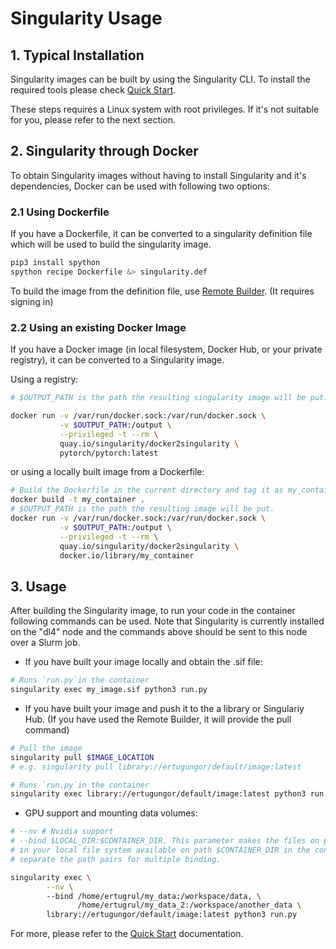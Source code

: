
# Singularity Usage

## 1. Typical Installation

Singularity images can be built by using the Singularity CLI. To install the required tools please check [Quick Start](https://sylabs.io/guides/3.0/user-guide/quick_start.html).

These steps requires a Linux system with root privileges. If it's not suitable for you, please refer to the next section.

## 2. Singularity through Docker

To obtain Singularity images without having to install Singularity and it's dependencies, Docker can be used with following two options:

### 2.1 Using Dockerfile

If you have a Dockerfile, it can be converted to a singularity definition file which will be used to build the singularity image.

```.bash
pip3 install spython
spython recipe Dockerfile &> singularity.def
```
To build the image from the definition file, use [Remote Builder](https://cloud.sylabs.io/builder). (It requires signing in)

### 2.2 Using an existing Docker Image

If you have a Docker image (in local filesystem, Docker Hub, or your private registry), it can be converted to a Singularity image.

Using a registry:

```.bash
# $OUTPUT_PATH is the path the resulting singularity image will be put.

docker run -v /var/run/docker.sock:/var/run/docker.sock \
		   -v $OUTPUT_PATH:/output \
		   --privileged -t --rm \
		   quay.io/singularity/docker2singularity \
		   pytorch/pytorch:latest
```

or using a locally built image from a Dockerfile:

```.bash
# Build the Dockerfile in the current directory and tag it as my_container
docker build -t my_container .
# $OUTPUT_PATH is the path the resulting image will be put.
docker run -v /var/run/docker.sock:/var/run/docker.sock \
		   -v $OUTPUT_PATH:/output \
		   --privileged -t --rm \
		   quay.io/singularity/docker2singularity \
		   docker.io/library/my_container
```

## 3. Usage

After building the Singularity image, to run your code in the container following commands can be used. Note that Singularity is currently installed on the "dl4" node and the commands above should be sent to this node over a Slurm job.

 - If you have built your image locally and obtain the .sif file:

```.bash
# Runs `run.py`in the container
singularity exec my_image.sif python3 run.py
```

 - If you have built your image and push it to the a library or Singulariy Hub. (If you have used the Remote Builder, it will provide the pull command)
 
```.bash
# Pull the image 
singularity pull $IMAGE_LOCATION
# e.g. singularity pull library://ertugungor/default/image:latest

# Runs `run.py`in the container
singularity exec library://ertugungor/default/image:latest python3 run.py        
```

- GPU support and mounting data volumes:
```.bash
# --nv # Nvidia support
# --bind $LOCAL_DIR:$CONTAINER_DIR. This parameter makes the files on path $LOCAL_DIR
# in your local file system available on path $CONTAINER_DIR in the container. Comma
# separate the path pairs for multiple binding.

singularity exec \
        --nv \ 
        --bind /home/ertugrul/my_data:/workspace/data, \
		       /home/ertugrul/my_data_2:/workspace/another_data \
		library://ertugungor/default/image:latest python3 run.py
```

For more, please refer to the [Quick Start](https://sylabs.io/guides/3.0/user-guide/quick_start.html) documentation.

